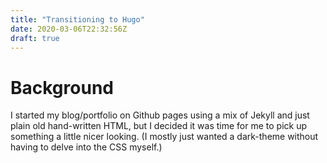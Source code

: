 ```yaml
---
title: "Transitioning to Hugo"
date: 2020-03-06T22:32:56Z
draft: true
---
```


# Background

I started my blog/portfolio on Github pages using a mix of Jekyll and just plain
old hand-written HTML, but I decided it was time for me to pick up something a
little nicer looking. 
(I mostly just wanted a dark-theme without having to delve into the CSS myself.)
